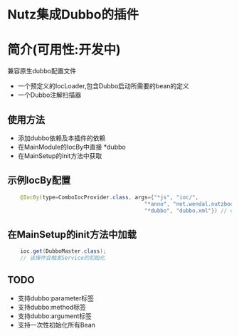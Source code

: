 Nutz集成Dubbo的插件
======================

简介(可用性:开发中)
==================================

兼容原生dubbo配置文件

* 一个预定义的IocLoader,包含Dubbo启动所需要的bean的定义
* 一个Dubbo注解扫描器

使用方法
-------------------------

* 添加dubbo依赖及本插件的依赖
* 在MainModule的IocBy中直接 *dubbo
* 在MainSetup的init方法中获取

示例IocBy配置
----------------------------------------------

```java
	@IocBy(type=ComboIocProvider.class, args={"*js", "ioc/",
										   "*anno", "net.wendal.nutzbook",
										   "*dubbo", "dubbo.xml"}) // dubbo.xml是配置文件的路径
```
								   
在MainSetup的init方法中加载
-----------------------------------------------

```java
	ioc.get(DubboMaster.class);
	// 该操作会触发Service的初始化
```

TODO
-------------------------------------------------

* 支持dubbo:parameter标签
* 支持dubbo:method标签
* 支持dubbo:argument标签
* 支持一次性初始化所有Bean
